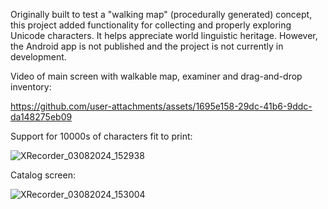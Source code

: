 Originally built to test a "walking map" (procedurally generated) concept, this project added functionality for collecting and properly exploring Unicode characters. It helps appreciate world linguistic heritage. However, the Android app is not published and the project is not currently in development.

Video of main screen with walkable map, examiner and drag-and-drop inventory:

https://github.com/user-attachments/assets/1695e158-29dc-41b6-9ddc-da148275eb09

Support for 10000s of characters fit to print:

![XRecorder_03082024_152938](https://github.com/user-attachments/assets/54e0a86c-d4e0-4c0d-8d27-386b9602e1c7)

Catalog screen:

![XRecorder_03082024_153004](https://github.com/user-attachments/assets/53633540-408b-4cf1-8365-b37c9da8c27a)

